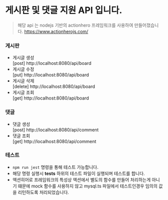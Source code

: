 # 게시판 및 댓글 지원 API 입니다.

> 해당 api 는 nodejs 기반의 actionhero 프레임워크를 사용하여 만들어졌습니다.
> https://www.actionherojs.com/



### 게시판
- 게시글 생성  
  [post] http://localhost:8080/api/board
- 게시글 수정  
  [put] http://localhost:8080/api/board
- 게시글 삭제  
  [delete] http://localhost:8080/api/board
- 게시글 조회  
  [get] http://localhost:8080/api/board


### 댓글
- 댓글 생성  
  [post] http://localhost:8080/api/comment
- 댓글 조회  
  [get] http://localhost:8080/api/comment


### 테스트
- `npm run jest` 명령을 통해 테스트 가능합니다.
- 해당 명령 실행시 __tests__ 하위의 테스트 파일이 실행되며 테스트를 합니다.
- 액션히어로 프레임워크의 특성상 액션에서 별도의 함수를 만들어 처리하는게 아니기 떄문에 mock 함수를 사용하지 않고 mysql.ts 파일에서 테스트인경우 임의의 값을 리턴하도록 처리되었습니다.